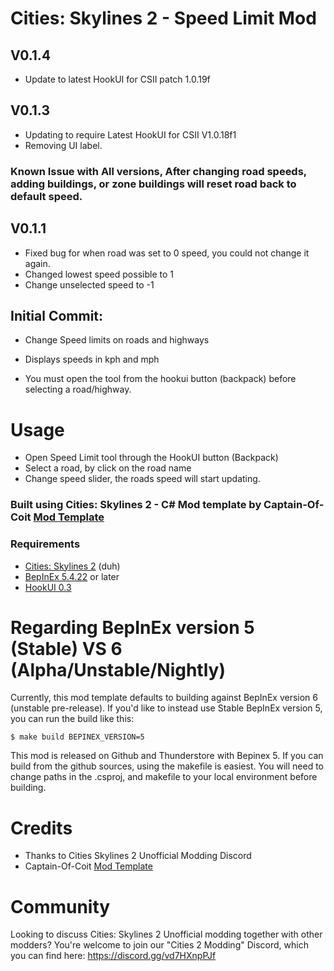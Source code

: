 # Cities: Skylines 2 - Speed Limit Mod

## V0.1.4
- Update to latest HookUI for CSII patch 1.0.19f

## V0.1.3
- Updating to require Latest HookUI for CSII V1.0.18f1
- Removing UI label.
### Known Issue with All versions, After changing road speeds, adding buildings, or zone buildings will reset road back to default speed.

## V0.1.1
- Fixed bug for when road was set to 0 speed, you could not change it again.
 - Changed lowest speed possible to 1
 - Change unselected speed to -1

## Initial Commit:
- Change Speed limits on roads and highways
- Displays speeds in kph and mph

- You must open the tool from the hookui button (backpack) before selecting a road/highway.

# Usage
- Open Speed Limit tool through the HookUI button (Backpack)
- Select a road, by click on the road name
- Change speed slider, the roads speed will start updating.

### Built using Cities: Skylines 2 - C# Mod template by Captain-Of-Coit [Mod Template](https://github.com/Captain-Of-Coit/cities-skylines-2-mod-template)

### Requirements

- [Cities: Skylines 2](https://store.steampowered.com/app/949230/Cities_Skylines_II/) (duh)
- [BepInEx 5.4.22](https://github.com/BepInEx/BepInEx/releases) or later
- [HookUI 0.3](https://github.com/Captain-Of-Coit/hookui)

# Regarding BepInEx version 5 (Stable) VS 6 (Alpha/Unstable/Nightly)

Currently, this mod template defaults to building against BepInEx version 6 (unstable pre-release). If you'd like to instead use Stable BepInEx version 5, you can run the build like this:

```
$ make build BEPINEX_VERSION=5
```
This mod is released on Github and Thunderstore with Bepinex 5.
If you can build from the github sources, using the makefile is easiest. You will need to change paths in the .csproj, and makefile to your local environment before building.

# Credits

- Thanks to Cities Skylines 2 Unofficial Modding Discord
- Captain-Of-Coit [Mod Template](https://github.com/Captain-Of-Coit/cities-skylines-2-mod-template)

# Community

Looking to discuss Cities: Skylines 2 Unofficial modding together with other modders? You're welcome to join our "Cities 2 Modding" Discord, which you can find here: https://discord.gg/vd7HXnpPJf
